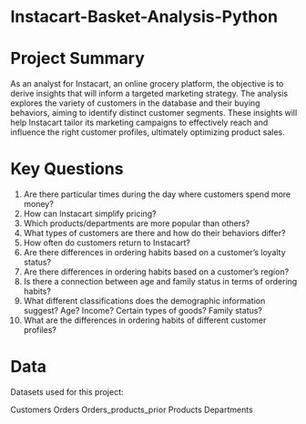 # Instacart-Basket-Analysis-Python
 # Project Summary
As an analyst for Instacart, an online grocery platform, the objective is to derive insights that will inform a targeted marketing strategy. The analysis explores the variety of customers in the database and their buying behaviors, aiming to identify distinct customer segments. These insights will help Instacart tailor its marketing campaigns to effectively reach and influence the right customer profiles, ultimately optimizing product sales.
# Key Questions 
01. Are there particular times during the day where customers spend more money?   
02. How can Instacart simplify pricing? 
03. Which products/departments are more popular than others? 
04. What types of customers are there and how do their behaviors differ?
05. How often do customers return to Instacart?
06. Are there differences in ordering habits based on a customer’s loyalty status?
07. Are there differences in ordering habits based on a customer’s region?   
08. Is there a connection between age and family status in terms of ordering habits?
09. What different classifications does the demographic information suggest? Age? Income? Certain types of goods? Family status?
10. What are the differences in ordering habits of different customer profiles?
# Data
Datasets used for this project:

Customers
Orders
Orders_products_prior
Products
Departments

